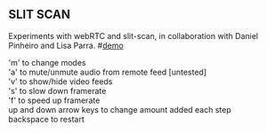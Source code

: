 ## SLIT SCAN
Experiments with webRTC and slit-scan, in collaboration with Daniel Pinheiro and Lisa Parra.
#[demo](http://ojack.github.io/slit-scan)

'm' to change modes
</br>
'a' to mute/unmute audio from remote feed [untested]
</br>
'v' to show/hide video feeds
</br>
's' to slow down framerate
</br>
'f' to speed up framerate
</br>
up and down arrow keys to change amount added each step
</br>
backspace to restart